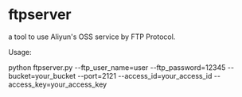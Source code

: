 ftpserver
=========
a tool to use Aliyun's OSS service by FTP Protocol.

Usage:

python ftpserver.py --ftp_user_name=user --ftp_password=12345 --bucket=your_bucket 
                    --port=2121 --access_id=your_access_id --access_key=your_access_key
